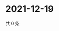 # 2021-12-19

共 0 条

<!-- BEGIN WEIBO -->
<!-- 最后更新时间 Sun Dec 19 2021 23:15:08 GMT+0800 (China Standard Time) -->

<!-- END WEIBO -->
